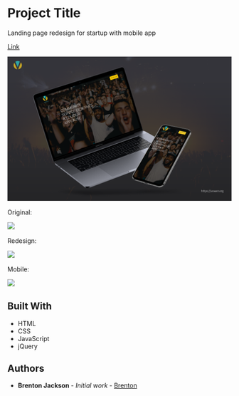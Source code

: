 # Project Title

Landing page redesign for startup with mobile app

[Link](https://agitated-goldwasser-63c2e7.netlify.app/)

<img src="vower-landing.png"><br>

Original:

<img src="original.gif" width=400px><br>

Redesign:

<img src="redesign.gif" width=400px><br>

Mobile:

<img src="http://g.recordit.co/bVkXiFqAq7.gif"  height=400px><br>


## Built With

* HTML
* CSS
* JavaScript
* jQuery



## Authors

* **Brenton Jackson** - *Initial work* - [Brenton](https://github.com/brentonjackson)




